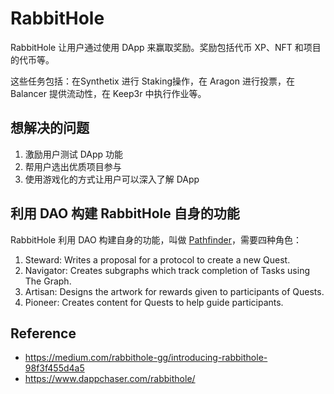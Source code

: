 # RabbitHole

RabbitHole 让用户通过使用 DApp 来赢取奖励。奖励包括代币 XP、NFT 和项目的代币等。

这些任务包括：在Synthetix 进行 Staking操作，在 Aragon 进行投票，在 Balancer 提供流动性，在 Keep3r 中执行作业等。

## 想解决的问题

1. 激励用户测试 DApp 功能
2. 帮用户选出优质项目参与
3. 使用游戏化的方式让用户可以深入了解 DApp

## 利用 DAO 构建 RabbitHole 自身的功能

RabbitHole 利用 DAO 构建自身的功能，叫做 [Pathfinder](https://rabbithole.gg/pathfinder)，需要四种角色：

1. Steward: Writes a proposal for a protocol to create a new Quest.
2. Navigator: Creates subgraphs which track completion of Tasks using The Graph.
3. Artisan: Designs the artwork for rewards given to participants of Quests.
4. Pioneer: Creates content for Quests to help guide participants.

## Reference

- https://medium.com/rabbithole-gg/introducing-rabbithole-98f3f455d4a5
- https://www.dappchaser.com/rabbithole/